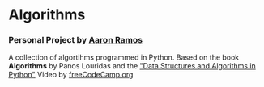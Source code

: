 # Algorithms
### Personal Project by [Aaron Ramos](https://aar0m.github.io/portfolio)

A collection of algortihms programmed in Python.
Based on the book __Algorithms__ by Panos Louridas and the ["Data Structures and Algorithms in Python"](https://www.youtube.com/watch?v=pkYVOmU3MgA&t=0s) Video by [freeCodeCamp.org](https://www.youtube.com/@freecodecamp)